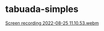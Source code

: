# tabuada-simples


[Screen recording 2022-08-25 11.10.53.webm](https://user-images.githubusercontent.com/109696840/186703022-771be3fa-ddc5-4a3b-b3e8-2618ae3042ae.webm)
